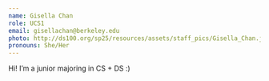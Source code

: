 ```yaml
---
name: Gisella Chan
role: UCS1
email: gisellachan@berkeley.edu
photo: http://ds100.org/sp25/resources/assets/staff_pics/Gisella_Chan.jpg
pronouns: She/Her
---
```

Hi! I’m a junior majoring in CS + DS :)